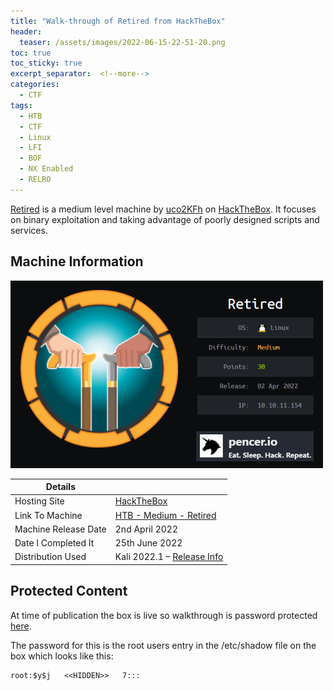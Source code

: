 ```yaml
---
title: "Walk-through of Retired from HackTheBox"
header:
  teaser: /assets/images/2022-06-15-22-51-20.png
toc: true
toc_sticky: true
excerpt_separator:  <!--more-->
categories:
  - CTF
tags:
  - HTB
  - CTF
  - Linux
  - LFI
  - BOF
  - NX Enabled
  - RELRO
---
```


[Retired](https://www.hackthebox.com/home/machines/profile/456) is a medium level machine by [uco2KFh](https://www.hackthebox.com/home/users/profile/590762) on [HackTheBox](https://www.hackthebox.com/home). It focuses on binary exploitation and taking advantage of poorly designed scripts and services.

<!--more-->

## Machine Information

![retired](/assets/images/2022-06-15-22-51-20.png)

| Details |  |
| --- | --- |
| Hosting Site | [HackTheBox](https://www.hackthebox.eu) |
| Link To Machine | [HTB - Medium - Retired](https://www.hackthebox.com/home/machines/profile/456) |
| Machine Release Date | 2nd April 2022 |
| Date I Completed It | 25th June 2022 |
| Distribution Used | Kali 2022.1 – [Release Info](https://www.kali.org/blog/kali-linux-2022-1-release/) |

## Protected Content

At time of publication the box is live so walkthrough is password protected [here](/assets/pdfs/2022-06-20-ctf-htb-retired.pdf).

The password for this is the root users entry in the /etc/shadow file on the box which looks like this:

```text
root:$y$j   <<HIDDEN>>   7:::
```
